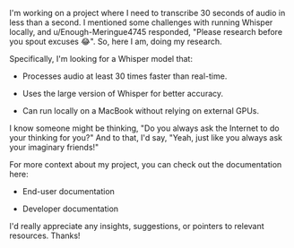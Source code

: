 I'm working on a project where I need to transcribe 30 seconds of audio in less than a second. I mentioned some challenges with running Whisper locally, and u/Enough-Meringue4745 responded, "Please research before you spout excuses 😂". So, here I am, doing my research.

Specifically, I'm looking for a Whisper model that:

- Processes audio at least 30 times faster than real-time.

- Uses the large version of Whisper for better accuracy.

- Can run locally on a MacBook without relying on external GPUs.

I know someone might be thinking, "Do you always ask the Internet to do your thinking for you?" And to that, I'd say, "Yeah, just like you always ask your imaginary friends!"

For more context about my project, you can check out the documentation here:

- End-user documentation

- Developer documentation

I'd really appreciate any insights, suggestions, or pointers to relevant resources. Thanks!
